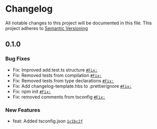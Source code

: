 # Changelog

All notable changes to this project will be documented in this file.
This project adheres to [Semantic Versioning](https://semver.org/spec/v2.0.0.html)


## 0.1.0



### Bug Fixes

- Fix: Improved add.test.ts structure [`#Fix:`](https://github.com/MakeShiftArtist/tsproject-template/issues/Fix:)
- Fix: Removed tests from compilation [`#Fix:`](https://github.com/MakeShiftArtist/tsproject-template/issues/Fix:)
- Fix: Removed tests from type declarations [`#Fix:`](https://github.com/MakeShiftArtist/tsproject-template/issues/Fix:)
- Fix: Add changelog-template.hbs to .prettierignore [`#Fix:`](https://github.com/MakeShiftArtist/tsproject-template/issues/Fix:)
- Fix: npm init [`#Fix:`](https://github.com/MakeShiftArtist/tsproject-template/issues/Fix:)
- Fix: removed comments from tsconfig [`#Fix:`](https://github.com/MakeShiftArtist/tsproject-template/issues/Fix:)


### New Features

- feat: Added tsconfig.json [`1c1bc2f`](https://github.com/MakeShiftArtist/tsproject-template/commit/1c1bc2f043069d24ae28976391d15989aed45e7e)


